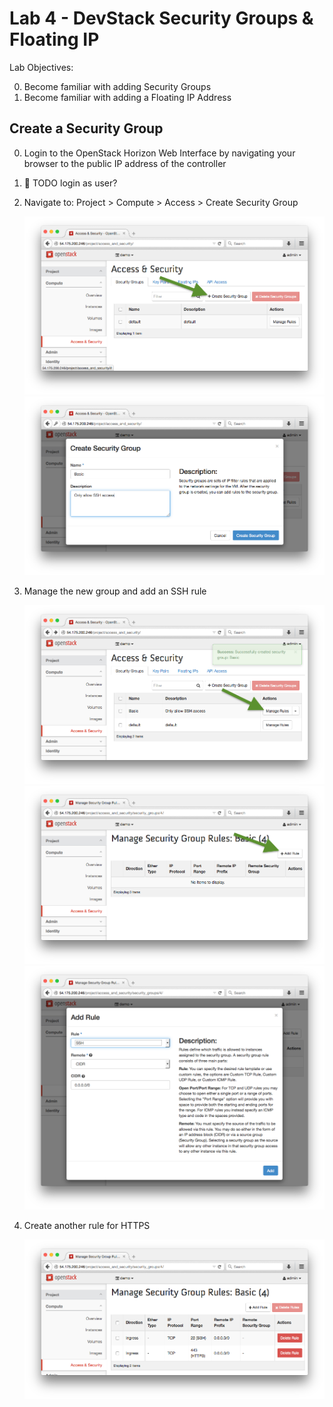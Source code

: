 # Lab 4 - DevStack Security Groups & Floating IP 

  Lab Objectives:

  0. Become familiar with adding Security Groups
  0. Become familiar with adding a Floating IP Address

## Create a Security Group

  0. Login to the OpenStack Horizon Web Interface by navigating your browser to the public IP address of the controller
  0. :red_circle: TODO login as user?
  0. Navigate to: Project > Compute > Access > Create Security Group

     ![Create Security Group](img/security-create.png)
     ![Create Security Group](img/security-create2.png)

  0. Manage the new group and add an SSH rule
  
     ![Manage Group](img/security-manage-rule.png) 
     ![Add Rule](img/security-add.png) 
     ![Create Rule](img/security-ssh.png) 

  0. Create another rule for HTTPS

     ![New Rules](img/security-rules.png)
